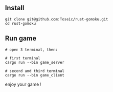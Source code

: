## Install
```shell
git clone git@github.com:Toseic/rust-gomoku.git
cd rust-gomoku
```

## Run game

```shell
# open 3 terminal, then:

# first terminal
cargo run --bin game_server

# second and third terminal
cargo run --bin game_client
```
enjoy your game !